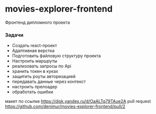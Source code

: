 # movies-explorer-frontend

Фронтенд дипломного проекта

### Задачи

- Создать react-проект
- Адаптивная верстка
- Подготовить файловую структуру проекта
- Настроить маршруты
- реализовать запросы по Api
- хранить токен в куках
- защитить роуты авторизацией
- передавать данные через контекст
- настроить прелоадер
- обработать ошибки

макет по ссылке https://disk.yandex.ru/d/OaALTq79TAue2A
pull request https://github.com/denimur/movies-explorer-frontend/pull/2
